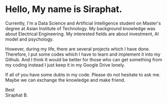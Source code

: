 # Hello, My name is Siraphat. 

  Currently, I'm a Data Science and Artificial Intelligence student on Master's degree at Asian Institute of Technology.
  My background knowledge was about Electrical Engineering. My interested fields are about investment, AI model and psychology.<br />
  
  
  
  However, during my life, there are several projects which I have done. Therefore, I put some codes which I have to learn and implement it into my Github. 
  And I think It would be better for those who can get something from my coding instead I just keep it in my Google Drive lonely.<br />
 
 
 
  If all of you have some dubts in my code. Please do not hesitate to ask me. Maybe we can exchange the knowledge and make friend.<br />
  
  Best<br />
  Siraphat B.
